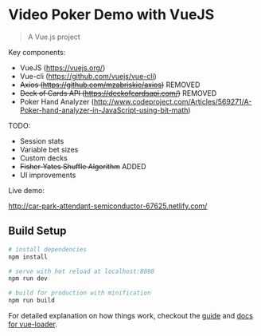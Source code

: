 # Video Poker Demo with VueJS

> A Vue.js project

Key components:

* VueJS (https://vuejs.org/)
* Vue-cli (https://github.com/vuejs/vue-cli)
* ~~Axios (https://github.com/mzabriskie/axios)~~ REMOVED
* ~~Deck of Cards API (https://deckofcardsapi.com/)~~ REMOVED
* Poker Hand Analyzer (http://www.codeproject.com/Articles/569271/A-Poker-hand-analyzer-in-JavaScript-using-bit-math)

TODO:

* Session stats
* Variable bet sizes
* Custom decks
* ~~Fisher-Yates Shuffle Algorithm~~ ADDED
* UI improvements

Live demo:

http://car-park-attendant-semiconductor-67625.netlify.com/


## Build Setup

``` bash
# install dependencies
npm install

# serve with hot reload at localhost:8080
npm run dev

# build for production with minification
npm run build
```

For detailed explanation on how things work, checkout the [guide](http://vuejs-templates.github.io/webpack/) and [docs for vue-loader](http://vuejs.github.io/vue-loader).

